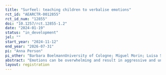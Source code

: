 ```yaml
---
title: "Surfeel: teaching children to verbalise emotions"
rct_id: "AEARCTR-0012855"
rct_id_num: "12855"
doi: "10.1257/rct.12855-1.2"
date: "2024-01-19"
status: "in_development"
jel: ""
start_year: "2024-11-12"
end_year: "2026-07-31"
pi: "Anna Person"
pi_other: "Barbara BoelmannUniversity of Cologne; Miguel Morin; Luisa Santiago WolfUniversity of Cologne"
abstract: "Emotions can be overwhelming and result in aggressive and uncooperative behaviour, especially when we have no appropriate strategy to deal with them. We evaluate a school-based programme, Surfeel, which teaches primary school children socio-emotional skills, enabling them to find appropriate strategies to cope with uncomfortable situations through verbalisation. We hypothesise that the implementation of the programme will result in a less aggressive learning environment which will improve children’s educational outcomes. To test this, we will first look at reported bullying incidents in treated classes. Secondly, we will investigate how children’s grades evolve over the course of the programme. Last, we will collect pre and post treatment data in treated and control classes about the children's abilities to recognize and express emotions; their feelings in class; through surveys as well as drawings. "
layout: registration
---
```


